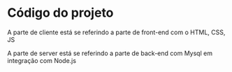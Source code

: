 # Código do projeto

A parte de cliente está se referindo a parte de front-end com o HTML, CSS, JS

A parte de server está se referindo a parte de back-end com Mysql em integração com Node.js


